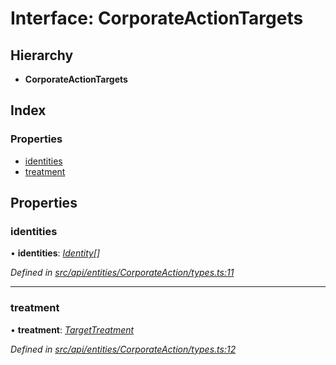 # Interface: CorporateActionTargets

## Hierarchy

* **CorporateActionTargets**

## Index

### Properties

* [identities](corporateactiontargets.md#identities)
* [treatment](corporateactiontargets.md#treatment)

## Properties

###  identities

• **identities**: *[Identity](../classes/identity.md)[]*

*Defined in [src/api/entities/CorporateAction/types.ts:11](https://github.com/PolymathNetwork/polymesh-sdk/blob/23062de4/src/api/entities/CorporateAction/types.ts#L11)*

___

###  treatment

• **treatment**: *[TargetTreatment](../enums/targettreatment.md)*

*Defined in [src/api/entities/CorporateAction/types.ts:12](https://github.com/PolymathNetwork/polymesh-sdk/blob/23062de4/src/api/entities/CorporateAction/types.ts#L12)*
